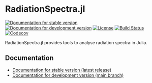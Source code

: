 # RadiationSpectra.jl

[![Documentation for stable version](https://img.shields.io/badge/docs-stable-blue.svg)](https://JuliaPhysics.github.io/RadiationSpectra.jl/stable)
[![Documentation for development version](https://img.shields.io/badge/docs-main-blue.svg)](https://JuliaPhysics.github.io/RadiationSpectra.jl/main)
[![License](http://img.shields.io/badge/license-MIT-brightgreen.svg?style=flat)](LICENSE.md)
[![Build Status](https://github.com/JuliaPhysics/RadiationSpectra.jl/workflows/CI/badge.svg?branch=main)](https://github.com/JuliaPhysics/RadiationSpectra.jl/actions?query=workflow%3ACI)
[![Codecov](https://codecov.io/gh/JuliaPhysics/RadiationSpectra.jl/branch/main/graph/badge.svg)](https://codecov.io/gh/JuliaPhysics/RadiationSpectra.jl)

RadiationSpectra.jl provides tools to analyse radiation spectra in Julia.


## Documentation

* [Documentation for stable version (latest release)](https://JuliaPhysics.github.io/RadiationSpectra.jl/stable)
* [Documentation for development version (main branch)](https://JuliaPhysics.github.io/RadiationSpectra.jl/main)
